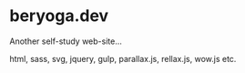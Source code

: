 # beryoga.dev
Another self-study web-site...

html, sass, svg, jquery, gulp, parallax.js, rellax.js, wow.js etc.
